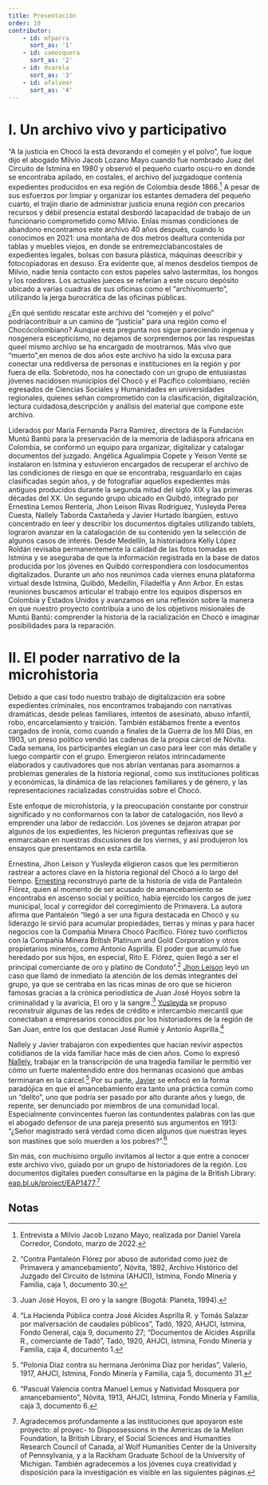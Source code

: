 ```yaml
---
title: Presentación
order: 10
contributor:
    - id: mfparra
      sort_as: '1'  
    - id: samosquera
      sort_as: '2'  
    - id: dvarela
      sort_as: '3'  
    - id: afalvear
      sort_as: '4'
---
```


# I. Un archivo vivo y participativo

“A la justicia en Chocó la está devorando el comején y el polvo”, fue loque dijo el abogado Milvio Jacob Lozano Mayo cuando fue nombrado Juez del Circuito de Istmina en 1980 y observó el pequeño cuarto oscu-ro en donde se encontraba apilado, en costales, el archivo del juzgadoque contenía expedientes producidos en esa región de Colombia desde 1866.[^1] A pesar de sus esfuerzos por limpiar y organizar los estantes demadera del pequeño cuarto, el trajín diario de administrar justicia enuna región con precarios recursos y débil presencia estatal desbordó lacapacidad de trabajo de un funcionario comprometido como Milvio. Enlas mismas condiciones de abandono encontramos este archivo 40 años después, cuando lo conocimos en 2021: una montaña de dos metros dealtura contenida por tablas y muebles viejos, en donde se entremezclabancostales de expedientes legales, bolsas con basura plástica, máquinas deescribir y fotocopiadoras en desuso. Era evidente que, al menos desdelos tiempos de Milvio, nadie tenía contacto con estos papeles salvo lastermitas, los hongos y los roedores. Los actuales jueces se referían a este oscuro depósito ubicado a varias cuadras de sus oficinas como el “archivomuerto”, utilizando la jerga burocrática de las oficinas públicas.

¿En qué sentido rescatar este archivo del “comején y el polvo” podríacontribuir a un camino de “justicia” para una región como el Chocócolombiano? Aunque esta pregunta nos sigue pareciendo ingenua y nosgenera escepticismo, no dejamos de sorprendernos por las respuestas queel mismo archivo se ha encargado de mostrarnos. Más vivo que “muerto”,en menos de dos años este archivo ha sido la excusa para conectar una reddiversa de personas e instituciones en la región y por fuera de ella. Sobretodo, nos ha conectado con un grupo de entusiastas jóvenes nacidosen municipios del Chocó y el Pacífico colombiano, recién egresados de Ciencias Sociales y Humanidades en universidades regionales, quienes sehan comprometido con la clasificación, digitalización, lectura cuidadosa,descripción y análisis del material que compone este archivo.

Liderados por María Fernanda Parra Ramírez, directora de la Fundación Muntú Bantú para la preservación de la memoria de ladiáspora africana en Colombia, se conformó un equipo para organizar, digitalizar y catalogar documentos del juzgado. Angélica Agualimpia Copete y Yeison Venté se instalaron en Istmina y estuvieron encargados de recuperar el archivo de las condiciones de riesgo en que se encontraba, resguardarlo en cajas clasificadas según años, y de fotografiar aquellos expedientes más antiguos producidos durante la segunda mitad del siglo XIX y las primeras décadas del XX. Un segundo grupo ubicado en Quibdó, integrado por Ernestina Lemos Rentería, Jhon Leison Rivas Rodríguez, Yusleyda Perea Cuesta, Nallely Taborda Castañeda y Javier Hurtado Ibargüen, estuvo concentrado en leer y describir los documentos digitales utilizando tablets, lograron avanzar en la catalogación de su contenido yen la selección de algunos casos de interés. Desde Medellín, la historiadora Kelly López Roldán revisaba permanentemente la calidad de las fotos tomadas en Istmina y se aseguraba de que la información registrada en la base de datos producida por los jóvenes en Quibdó correspondiera con losdocumentos digitalizados. Durante un año nos reunimos cada viernes enuna plataforma virtual desde Istmina, Quibdó, Medellín, Filadelfia y Ann Arbor. En estas reuniones buscamos articular el trabajo entre los equipos dispersos en Colombia y Estados Unidos y avanzamos en una reflexión sobre la manera en que nuestro proyecto contribuía a uno de los objetivos misionales de Muntú Bantú: comprender la historia de la racialización en Chocó e imaginar posibilidades para la reparación.

# II. El poder narrativo de la microhistoria

Debido a que casi todo nuestro trabajo de digitalización era sobre expedientes criminales, nos encontramos trabajando con narrativas dramáticas, desde peleas familiares, intentos de asesinato, abuso infantil, robo, encarcelamiento y traición. También estábamos frente a eventos cargados de ironía, como cuando a finales de la Guerra de los Mil Días, en 1903, un preso político vendió las cadenas de la propia cárcel de Nóvita. Cada semana, los participantes elegían un caso para leer con más detalle y luego compartir con el grupo. Emergieron relatos intrincadamente elaborados y cautivadores que nos abrían ventanas para asomarnos a problemas generales de la historia regional, como sus instituciones políticas y económicas, la dinámica de las relaciones familiares y de género, y las representaciones racializadas construidas sobre el Chocó.

Este enfoque de microhistoria, y la preocupación constante por construir significado y no conformarnos con la labor de catalogación, nos llevó a emprender una labor de redacción. Los jóvenes se dejaron atrapar por algunos de los expedientes, les hicieron preguntas reflexivas que se enmarcaban en nuestras discusiones de los viernes, y así produjeron los ensayos que presentamos en esta cartilla.

Ernestina, Jhon Leison y Yusleyda eligieron casos que les permitieron rastrear a actores clave en la historia regional del Chocó a lo largo del tiempo. [Ernestina](/lemos/) reconstruyó parte de la historia de vida de Pantaleón Flórez, quien al momento de ser acusado de amancebamiento se encontraba en ascenso social y político, había ejercido los cargos de juez municipal, local y corregidor del corregimiento de Primavera. La autora afirma que Pantaleón “llegó a ser una figura destacada en Chocó y su liderazgo le sirvió para acumular propiedades, tierras y minas y para hacer negocios con la Compañía Minera Chocó Pacífico. Flórez tuvo conflictos con la Compañía Minera British Platinum and Gold Corporation y otros propietarios mineros, como Antonio Asprilla. El poder que acumuló fue heredado por sus hijos, en especial, Rito E. Flórez, quien llegó a ser el principal comerciante de oro y platino de Condoto”.[^2] [Jhon Leison](/rivas/) leyó un caso que llamó de inmediato la atención de los demás integrantes del grupo, ya que se centraba en las ricas minas de oro que se hicieron famosas gracias a la crónica periodística de Juan José Hoyos sobre la criminalidad y la avaricia, El oro y la sangre.[^3] [Yusleyda](/perea/) se propuso reconstruir algunas de las redes de crédito e intercambio mercantil que conectaban a empresarios conocidos por los historiadores de la región de San Juan, entre los que destacan José Rumié y Antonio Asprilla.[^4]

Nallely y Javier trabajaron con expedientes que hacían revivir aspectos cotidianos de la vida familiar hace más de cien años. Como lo expresó [Nallely](/taborda/), trabajar en la transcripción de una tragedia familiar le permitió ver cómo un fuerte malentendido entre dos hermanas ocasionó que ambas terminaran en la cárcel.[^5] Por su parte, [Javier](/hurtado/) se enfocó en la forma paradójica en que el amancebamiento era tanto una práctica común como un “delito”, uno que podría ser pasado por alto durante años y luego, de repente, ser denunciado por miembros de una comunidad local. Especialmente convincentes fueron las contundentes palabras con las que el abogado defensor de una pareja presentó sus argumentos en 1913: “¿Señor magistrado será verdad como dicen algunos que nuestras leyes son mastines que solo muerden a los pobres?”.[^6]

Sin más, con muchísimo orgullo invitamos al lector a que entre a conocer este archivo vivo, guiado por un grupo de historiadores de la región. Los documentos digitales pueden consultarse en la página de la British Library: [eap.bl.uk/project/EAP1477](eap.bl.uk/project/EAP1477).[^*]


## Notas
[^1]: Entrevista a Milvio Jacob Lozano Mayo, realizada por Daniel Varela Corredor, Condoto, marzo de 2022.

[^2]: “Contra Pantaleón Flórez por abuso de autoridad como juez de Primavera y amancebamiento”, Nóvita, 1892, Archivo Histórico del Juzgado del Circuito de Istmina (AHJCI), Istmina, Fondo Minería y Familia, caja 1, documento 30.

[^3]: Juan José Hoyos, El oro y la sangre (Bogotá: Planeta, 1994).

[^4]: “La Hacienda Pública contra José Alcides Asprilla R. y Tomás Salazar por malversación de caudales públicos”, Tadó, 1920, AHJCI, Istmina, Fondo General, caja 9, documento 27; “Documentos de Alcides Asprilla R., comerciante de Tadó”, Tadó, 1920, AHJCI, Istmina, Fondo Minería y Familia, caja 4, documento 1.

[^5]: “Polonia Díaz contra su hermana Jerónima Díaz por heridas”, Valerio, 1917, AHJCI, Istmina, Fondo Minería y Familia, caja 5, documento 31.

[^6]: “Pascual Valencia contra Manuel Lemus y Natividad Mosquera por amancebamiento”, Nóvita, 1913, AHJCI, Istmina, Fondo Minería y Familia, caja 3, documento 6.

[^*]: Agradecemos profundamente a las instituciones que apoyaron este proyecto: al proyec- to Dispossessions in the Americas de la Mellon Foundation, la British Library, el Social Sciences and Humanities Research Council of Canada, al Wolf Humanities Center de la University of Pennsylvania, y a la Rackham Graduate School de la University of Michigan. También agradecemos a los jóvenes cuya creatividad y disposición para la investigación es visible en las siguientes páginas.

